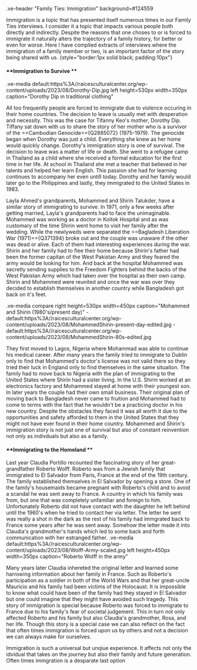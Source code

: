 .ve-header "Family Ties: Immigration" background=#124559

Immigration is a topic that has presented itself numerous times in our Family Ties interviews. I consider it a topic that impacts various people both directly and indirectly. Despite the reasons that one choses to or is forced to immigrate it naturally alters the trajectory of a family history, for better or even for worse.  Here I have complied extracts of interviews where the immigration of a family member or two, is an important factor of the story being shared with us.
{style="border:1px solid black; padding:10px"}

#### **Immigration to Survive **

.ve-media default:https%3A//raicesculturalcenter.org/wp-content/uploads/2023/08/Dorothy-Dip.jpg left height=530px width=350px caption="Dorothy Dip in traditional clothing"

All too frequently people are forced to immigrate due to violence occuring in their home countries. The decision to leave is usually met with desperation and necessity. This was the case for Tifanny Keo's mother, Dorothy Dip. Tiffany sat down with us to share the story of her mother who is a survivor of the ==Cambodian Genocide=={Q2885072} (1975-1979). The genocide began when Dorothy was just a child. Everything she knew as her home would quickly change. Dorothy's immigration story is one of survival. The decision to leave was a matter of life or death. She went to a refugee camp in Thailand as a child where she received a formal education for the first time in her life. At school in Thailand she met a teacher that believed in her talents and helped her learn English. This passion she had for learning continues to accompany her even untill today. Dorothy and her family would later go to the Philippines and lastly, they immigrated to the United States in 1983.  

Layla Ahmed's grandparents, Mohammed and Shirin Talukder, have a similar story of immigrating to survive. In 1971, only a few weeks after getting married, Layla's grandparents had to face the unimaginable. Mohammed was working as a doctor in Koitok Hospital and as was customary of the time Shirin went home to visit her family after the wedding. While the newlyweds were separated the ==Bagladesh Liberation War (1971)=={Q371394} broke out and the couple was unaware if the other was dead or alive. Each of them had interesting experiences during the war. Shirin and her family had to flee their home because Shirin's father had been the former capitan of the West Pakistan Army and they feared the army would be looking for him. And back at the hospital Mohammed was secretly sending supplies to the Freedom Fighters behind the backs of the West Pakistan Army which had taken over the hospital as their own camp. Shirin and Mohammed were reunited and once the war was over they decided to establish themselves in another country while Bangladesh got back on it's feet. 

.ve-media compare right height=530px width=450px caption="Mohammed and Shirin (1980's/present day)"
    - default:https%3A//raicesculturalcenter.org/wp-content/uploads/2023/08/MohammedShirin-present-day-edited.jpg
    - default:https%3A//raicesculturalcenter.org/wp-content/uploads/2023/08/MohammedShirin-80s-edited.jpg
    
They first moved to Lagos, Nigeria where Mohammad was able to continue his medical career. After many years the family tried to immigrate to Dublin only to find that Mohammed's doctor's license was not valid there so they tried their luck in England only to find themselves in the same situaiton. The family had to move back to Nigeria with the plan of immigrating to the United States where Shirin had a sister living. In the U.S. Shirin worked at an electronics factory and Mohammed stayed at home with their youngest son. In later years the couple had their own small business. Their original plan of moving back to Bangladesh never came to fruition and Mohammed had to come to terms with the fact that he wouldn't be a practicing doctor in his new country. Despite the obstacles they faced it was all worth it due to the opportunities and safety afforded to them in the United States that they might not have ever found in their home country. Mohammed and Shirin's immigration story is not just one of survival but also of constant reinvention not only as indivduals but also as a family. 

#### **Immigrating to the Homeland **

Last year Claudia Portillo recounted the fascinating story of her great-grandfather Roberto Wolff. Roberto was from a Jewish family that immigrated to El Salvador from Paris, France at the end of the 19th century. The family established themselves in El Salvador by opening a store. One of the family's housemaids became pregnant with Roberto's child and to avoid a scandal he was sent away to France. A country in which his family was from, but one that was completely unfamiliar and foreign to him. Unfortunately Roberto did not have contact with the daughter he left behind until the 1960's when he tried to contact her via letter. The letter he sent was really a shot in the dark as the rest of his family had immgrated back to France some years after he was sent away. Somehow the letter made it into Claudia's grandmother's hands which led to some back and forth communication with her estranged father. 
.ve-media default:https%3A//raicesculturalcenter.org/wp-content/uploads/2023/08/Wolff-Army-scaled.jpg left height=450px width=350px caption="Roberto Wolff in the army"

Many years later Claudia inhereted the original letter and learned some harrowing information about her family in France. Such as Roberto's participation as a soldier in both of the World Wars and that her great-uncle Mauricio and his family had been victims of the Holocaust. It is impossible to know what could have been of the family had they stayed in El Salvador but one could imagine that they might have avoided such tragedy. This story of immigration is special because Roberto was forced to immigrate to France due to his family's fear of societal judgement. This in turn not only affected Roberto and his family but also Claudia's grandmother, Rosa, and her life. Though this story is a special case we can also reflect on the fact that often times immigration is forced upon us by others and not a decision we can always make for ourselves.      

Immigration is such a universal but unqiue experience. It affects not only the idvidual that takes on the journey but also their family and future generation. Often times immgration is a desparate last option 